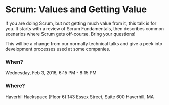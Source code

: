 # Scrum: Values and Getting Value

If you are doing Scrum, but not getting much value from it, this talk is for you. It starts with a review of Scrum Fundamentals, then describes common scenarios where Scrum gets off-course. Bring your questions!

This will be a change from our normally technical talks and give a peek into development processes used at some companies. 

### When?

Wednesday, Feb 3, 2016, 6:15 PM - 8:15 PM

### Where?

Haverhil Hackspace (Floor 6)
143 Essex Street, Suite 600 Haverhill, MA
